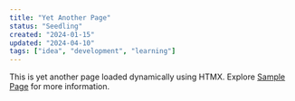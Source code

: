 ```yaml
---
title: "Yet Another Page"
status: "Seedling"
created: "2024-01-15"
updated: "2024-04-10"
tags: ["idea", "development", "learning"]
---
```


This is yet another page loaded dynamically using HTMX. Explore [Sample Page](/essays/sample-page) for more information.
